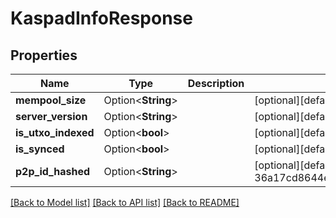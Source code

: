 # KaspadInfoResponse

## Properties

| Name                | Type               | Description | Notes                                                                                   |
| ------------------- | ------------------ | ----------- | --------------------------------------------------------------------------------------- |
| **mempool_size**    | Option<**String**> |             | [optional][default to 1]                                                                |
| **server_version**  | Option<**String**> |             | [optional][default to 0.12.2]                                                           |
| **is_utxo_indexed** | Option<**bool**>   |             | [optional][default to true]                                                             |
| **is_synced**       | Option<**bool**>   |             | [optional][default to true]                                                             |
| **p2p_id_hashed**   | Option<**String**> |             | [optional][default to 36a17cd8644eef34fc7fe4719655e06dbdf117008900c46975e66c35acd09b01] |

[[Back to Model list]](../README.md#documentation-for-models) [[Back to API list]](../README.md#documentation-for-api-endpoints) [[Back to README]](../README.md)
